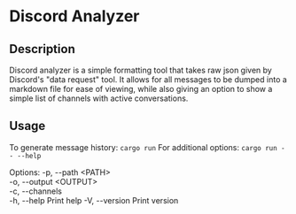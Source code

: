 # Discord Analyzer

## Description

Discord analyzer is a simple formatting tool that takes raw json given
by Discord's "data request" tool. It allows for all messages to be dumped
into a markdown file for ease of viewing, while also giving an option
to show a simple list of channels with active conversations.

## Usage
To generate message history: `cargo run`
For additional options: `cargo run -- --help`

Options:
  -p, --path \<PATH\>      
  -o, --output \<OUTPUT\>  
  -c, --channels         
  -h, --help             Print help
  -V, --version          Print version


